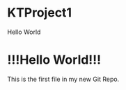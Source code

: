 # KTProject1
<!DOCTYPE html>
<html>
<head>
 Hello World</#>
</head>
<body>

<h1>!!!Hello World!!!</h1>
<p>This is the first file in my new Git Repo.</p>

</body>
</html>
